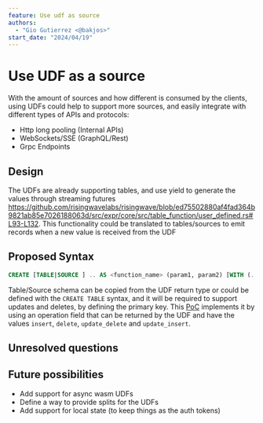 ```yaml
---
feature: Use udf as source
authors:
  - "Gio Gutierrez <@bakjos>"
start_date: "2024/04/19"
---
```


# Use UDF as a source

With the amount of sources and how different is consumed by the clients, using UDFs could help to support more sources, and easily integrate with different types of APIs and protocols:

- Http long pooling (Internal APIs)
- WebSockets/SSE (GraphQL/Rest)
- Grpc Endpoints

## Design

The UDFs are already supporting tables, and use yield to generate the values through streaming futures <https://github.com/risingwavelabs/risingwave/blob/ed75502880af4fad364b9821ab85e7026188063d/src/expr/core/src/table_function/user_defined.rs#L93-L132>. This functionality could be translated to tables/sources to emit records when a new value is received from the UDF

## Proposed Syntax

```sql
CREATE [TABLE|SOURCE ] .. AS <function_name> (param1, param2) [WITH (..)]
```

Table/Source schema can be copied from the UDF return type or could be defined with the `CREATE TABLE` syntax, and it will be required to support updates and deletes, by defining the primary key. This [PoC](https://github.com/risingwavelabs/risingwave/pull/16388) implements it by using an operation field that can be returned by the UDF and have the values `insert`, `delete`, `update_delete` and `update_insert`.

## Unresolved questions

## Future possibilities

- Add support for async wasm UDFs
- Define a way to provide splits for the UDFs
- Add support for local state (to keep things as the auth tokens)

